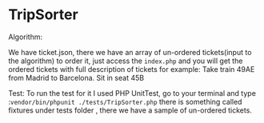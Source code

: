 # TripSorter
Algorithm:

We have ticket.json, there we have an array of un-ordered tickets(input to the algorithm) to order it, just access the ``index.php``
and you will get the ordered tickets with full description of tickets for example:
Take train 49AE from Madrid to Barcelona. Sit in seat 45B

Test:
To run the test for it I used PHP UnitTest, go to your terminal and type :``vendor/bin/phpunit ./tests/TripSorter.php``
there is something called fixtures under tests folder , there we have a sample of un-ordered tickets.
 
 
